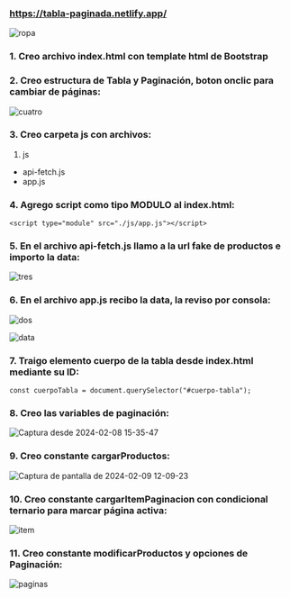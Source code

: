 ### https://tabla-paginada.netlify.app/

![ropa](https://github.com/pedro-donoso/tabla-paginada/assets/68760595/20c4c8dc-ed82-406f-acc8-683f2a7921a6)

### 1. Creo archivo index.html con template html de Bootstrap

### 2. Creo estructura de Tabla y Paginación, boton onclic para cambiar de páginas:

![cuatro](https://github.com/pedro-donoso/tabla-paginada/assets/68760595/e5995799-553b-4f17-b673-327939afd8a7)

### 3. Creo carpeta js con archivos:

1. js
 - api-fetch.js
 - app.js 

### 4. Agrego script como tipo MODULO al index.html:

```
<script type="module" src="./js/app.js"></script>
```
### 5. En el archivo api-fetch.js llamo a la url fake de productos e importo la data:

![tres](https://github.com/pedro-donoso/tabla-paginada/assets/68760595/a1441380-9e4e-45b0-a61d-845dba341a16)


### 6. En el archivo app.js recibo la data, la reviso por consola:

![dos](https://github.com/pedro-donoso/tabla-paginada/assets/68760595/baa0d64a-9997-4d43-9c1f-6c1e0efb6bd8)



![data](https://github.com/pedro-donoso/tabla-paginada/assets/68760595/87450758-4461-4f62-b8b3-3a9290315436)

### 7. Traigo elemento cuerpo de la tabla desde index.html mediante su ID:
```
const cuerpoTabla = document.querySelector("#cuerpo-tabla");
```

### 8. Creo las variables de paginación:
![Captura desde 2024-02-08 15-35-47](https://github.com/pedro-donoso/tabla-paginada/assets/68760595/33fbd563-4f19-459b-b8d7-2eade7bbd99b)


### 9. Creo constante cargarProductos:
![Captura de pantalla de 2024-02-09 12-09-23](https://github.com/pedro-donoso/tabla-paginada/assets/68760595/b3b26579-d177-48ec-b6d8-4b7643574d75)

### 10. Creo constante cargarItemPaginacion con condicional ternario para marcar página activa:
![item](https://github.com/pedro-donoso/tabla-paginada/assets/68760595/d7aed9e4-0450-45b0-9bc1-efa95247607d)

### 11. Creo constante modificarProductos y opciones de Paginación:

![paginas](https://github.com/pedro-donoso/tabla-paginada/assets/68760595/17ab4d19-af6f-461d-83bd-52a9c9bcaab0)

